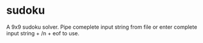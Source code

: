 # sudoku

A 9x9 sudoku solver.
Pipe comeplete input string from file or enter complete input string + /n + eof to use.
